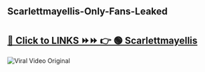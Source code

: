 
 ## Scarlettmayellis-Only-Fans-Leaked

# <h2><a href="https://clipsfans.com/Scarlettmayellis&ref=git">🔗 Click to LINKS ⏩⏩ 👉 🟢 Scarlettmayellis </a></h2>

<a href="https://clipsfans.com/Scarlettmayellis&ref=git" rel="nofollow" data-target="animated-image.originalLink"><img src="https://i.ibb.co.com/xMMVF88/686577567.gif" alt="Viral Video Original" style="max-width: 100%; display: inline-block;" data-target="animated-image.originalImage"></a>
